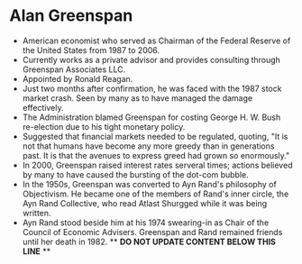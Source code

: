 Alan Greenspan
==============

* American economist who served as Chairman of the Federal Reserve of the United States from 1987 to 2006.
* Currently works as a private advisor and provides consulting through Greenspan Associates LLC.
* Appointed by Ronald Reagan.
* Just two months after confirmation, he was faced with the 1987 stock market crash. Seen by many as to have managed the damage effectively.
* The Administration blamed Greenspan for costing George H. W. Bush re-election due to his tight monetary policy.
* Suggested that financial markets needed to be regulated, quoting, "It is not that humans have become any more greedy than in generations past. It is that the avenues to express greed had grown so enormously."
* In 2000, Greenspan raised interest rates serveral times; actions believed by many to have caused the bursting of the dot-com bubble.
* In the 1950s, Greenspan was converted to Ayn Rand's philosophy of Objectivism. He became one of the members of Rand's inner circle, the Ayn Rand Collective, who read Atlast Shurgged while it was being written.
* Ayn Rand stood beside him at his 1974 swearing-in as Chair of the Council of Economic Advisers. Greenspan and Rand remained friends until her death in 1982.
** **DO NOT UPDATE CONTENT BELOW THIS LINE** **

